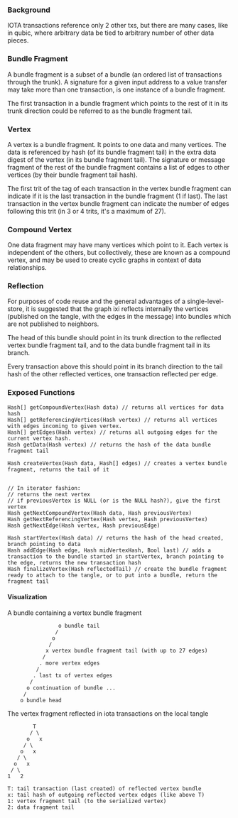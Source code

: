 ### Background

IOTA transactions reference only 2 other txs, but there are many cases, like in qubic, where arbitrary data be tied to arbitrary number of other data pieces.

### Bundle Fragment

A bundle fragment is a subset of a bundle (an ordered list of transactions through the trunk). A signature for a given input address to a value transfer may take more than one transaction, is one instance of a bundle fragment.

The first transaction in a bundle fragment which points to the rest of it in its trunk direction could be referred to as the bundle fragment tail.

### Vertex

A vertex is a bundle fragment. It points to one data and many vertices. The data is referenced by hash (of its bundle fragment tail) in the extra data digest of the vertex (in its bundle fragment tail). The signature or message fragment of the rest of the bundle fragment contains a list of edges to other vertices (by their bundle fragment tail hash).

The first trit of the tag of each transaction in the vertex bundle fragment can indicate if it is the last transaction in the bundle fragment (1 if last). The last transaction in the vertex bundle fragment can indicate the number of edges following this trit (in 3 or 4 trits, it's a maximum of 27).

### Compound Vertex

One data fragment may have many vertices which point to it. Each vertex is independent of the others, but collectively, these are known as a compound vertex, and may be used to create cyclic graphs in context of data relationships.

### Reflection

For purposes of code reuse and the general advantages of a single-level-store, it is suggested that the graph ixi reflects internally the vertices (published on the tangle, with the edges in the message) into bundles which are not published to neighbors.

The head of this bundle should point in its trunk direction to the reflected vertex bundle fragment tail, and to the data bundle fragment tail in its branch.

Every transaction above this should point in its branch direction to the tail hash of the other reflected vertices, one transaction reflected per edge.

### Exposed Functions

```
Hash[] getCompoundVertex(Hash data) // returns all vertices for data hash
Hash[] getReferencingVertices(Hash vertex) // returns all vertices with edges incoming to given vertex.
Hash[] getEdges(Hash vertex) // returns all outgoing edges for the current vertex hash.
Hash getData(Hash vertex) // returns the hash of the data bundle fragment tail

Hash createVertex(Hash data, Hash[] edges) // creates a vertex bundle fragment, returns the tail of it


// In iterator fashion:
// returns the next vertex
// if previousVertex is NULL (or is the NULL hash?), give the first vertex
Hash getNextCompoundVertex(Hash data, Hash previousVertex) 
Hash getNextReferencingVertex(Hash vertex, Hash previousVertex)
Hash getNextEdge(Hash vertex, Hash previousEdge)

Hash startVertex(Hash data) // returns the hash of the head created, branch pointing to data
Hash addEdge(Hash edge, Hash midVertexHash, Bool last) // adds a transaction to the bundle started in startVertex, branch pointing to the edge, returns the new transaction hash
Hash finalizeVertex(Hash reflectedTail) // create the bundle fragment ready to attach to the tangle, or to put into a bundle, return the fragment tail 
```

#### Visualization

A bundle containing a vertex bundle fragment
```
                o bundle tail
               /
              o 
             /
            x vertex bundle fragment tail (with up to 27 edges)
           /
          . more vertex edges
         /
        . last tx of vertex edges
       /
      o continuation of bundle ...
     /
    o bundle head
```

The vertex fragment reflected in iota transactions on the local tangle
```
        T
       / \
      o   x
     / \
    o   x
   / \
  o   x
 / \
1   2

T: tail transaction (last created) of reflected vertex bundle
x: tail hash of outgoing reflected vertex edges (like above T)
1: vertex fragment tail (to the serialized vertex)
2: data fragment tail
```
